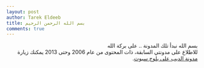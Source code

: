 ```yaml
---
layout: post
author: Tarek Eldeeb
title: بسم الله الرحمن الرحيم
comments: true
---
```


<div dir="rtl">
بسم الله نبدأ تلك المدونة .. على بركة الله
<br>
للاطلاع على مدونتي السابقة، ذات المحتوى من عام 2006 وحتى 2013 يمكنك زيارة
<a href="http://eldeebs.blogspot.com">مدونة الديب على بلوج سبوت</a>.
<div>